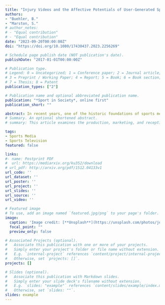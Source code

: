 ```yaml
---
title: "Injury Videos and the Affective Potentials of User-Generated Sports Highlights"
authors:
- "Buehler, B."
- "Marston, S."
# author_notes:
# - "Equal contribution"
# - "Equal contribution"
date: "2023-09-20T00:00:00Z"
doi: "https://doi.org/10.1080/17430437.2023.2256269"

# Schedule page publish date (NOT publication's date).
publishDate: "2017-01-01T00:00:00Z"

# Publication type.
# Legend: 0 = Uncategorized; 1 = Conference paper; 2 = Journal article;
# 3 = Preprint / Working Paper; 4 = Report; 5 = Book; 6 = Book section;
# 7 = Thesis; 8 = Patent
publication_types: ["2"]

# Publication name and optional abbreviated publication name.
publication: "*Sport in Society*, online first"
publication_short: ""

abstract: In recent years, one of the historic foundations of sports media, the 'highlight,' has been refigured as sports fans and other users have created and circulated videos outside of traditional media-institutional spaces. Indicative of this refiguration is the emergence of a new sub-genre of sports highlight – the gruesome injury video. Social networks offer videos that feature catastrophic events (visible bone breaks, etc.) and, in the process, venture into affective realms normally eschewed by mainstream sports media by conjuring the sort of affective excess more commonly associated with fictional 'body genres' such as horror and melodrama. With an eye to the context of digital sport media, this article uses close readings to suggest that by deviating from the traditional inoffensive exhilaration of the highlight genre, user-generated sports highlights carry the potential of fostering critical readings of sport typically discouraged by mainstream sports media.
# Summary. An optional shortened abstract.
# summary: This article examines the production, marketing, and reception of football films released during the classical Hollywood era – specifically focusing on efforts by the studio to create and market 'realistic' football action.

tags:
- Sports Media
- Sports Television
featured: false

links:
#- name: Postprint PDF
#  url: https://mediarxiv.org/ku352/download
# url_pdf: http://arxiv.org/pdf/1512.04133v1
url_code: ''
url_dataset: ''
url_poster: ''
url_project: ''
url_slides: ''
url_source: ''
url_video: ''

# Featured image
# To use, add an image named `featured.jpg/png` to your page's folder. 
image:
  caption: 'Image credit: [**Unsplash**](https://unsplash.com/photos/jdD8gXaTZsc)'
  focal_point: ""
  preview_only: false

# Associated Projects (optional).
#   Associate this publication with one or more of your projects.
#   Simply enter your project's folder or file name without extension.
#   E.g. `internal-project` references `content/project/internal-project/index.md`.
#   Otherwise, set `projects: []`.
projects: []

# Slides (optional).
#   Associate this publication with Markdown slides.
#   Simply enter your slide deck's filename without extension.
#   E.g. `slides: "example"` references `content/slides/example/index.md`.
#   Otherwise, set `slides: ""`.
slides: example
---
```



